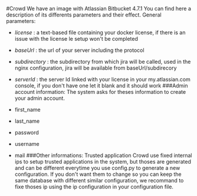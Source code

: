 #Crowd
We have an image with Atlassian Bitbucket 4.7.1
You can find here a description of its differents parameters and their effect.
General parameters:
* *license* : a text-based file containing your docker license, if there is an issue with the license le setup won't be completed
* *baseUrl* : the url of your server including the protocol
* *subdirectory* : the subdirectory from which jira will be called, used in the nginx configuration, jira will be available from baseUrl/subdirecory
* *serverId* : the server Id linked with your license in your my.atlassian.com console, if you don't have one let it blank and it should work
###Admin account information:
The system asks for theses information to create your admin account.

* first_name
* last_name
* password
* username
* mail
###Other informations: Trusted application
Crowd use fixed internal ips to setup trusted applications in the system, but thoses are generated and can be different everytime you use config.py to generate a new configuration. 
If you don't want them to change so you can keep the same database with different similar configuration, we recommand to fixe thoses ip using the ip configuration in your configuration file.